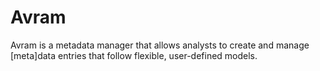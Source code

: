 # Avram

Avram is a metadata manager that allows analysts to create and manage [meta]data entries that follow 
flexible, user-defined models. 
